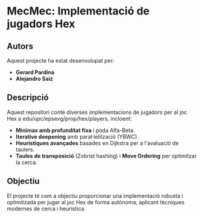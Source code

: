 # MecMec: Implementació de jugadors Hex

## Autors
Aquest projecte ha estat desenvolupat per:

- **Gerard Pardina**
- **Alejandro Saiz**

## Descripció
Aquest repositori conté diverses implementacions de jugadors per al joc Hex a edu/upc/epsevg/prop/hex/players, incloent:

- **Minimax amb profunditat fixa** i poda Alfa-Beta.
- **Iterative deepening** amb paral·lelització (YBWC).
- **Heurístiques avançades** basades en Dijkstra per a l'avaluació de taulers.
- **Taules de transposició** (Zobrist hashing) i **Move Ordering** per optimitzar la cerca.

## Objectiu
El projecte té com a objectiu proporcionar una implementació robusta i optimitzada per jugar al joc Hex de forma autònoma, aplicant tècniques modernes de cerca i heurística.
